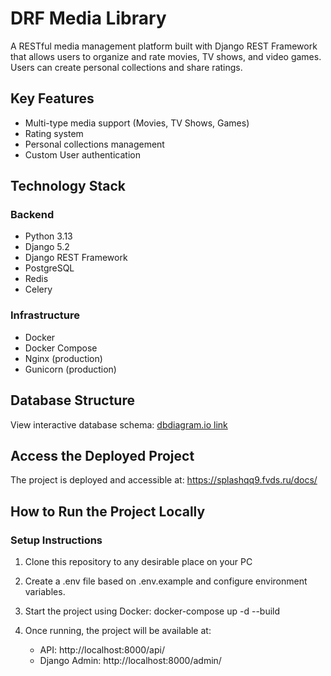 # DRF Media Library

A RESTful media management platform built with Django REST Framework that allows users to organize and rate movies, TV shows, and video games. Users can create personal collections and share ratings.

## Key Features

- Multi-type media support (Movies, TV Shows, Games)
- Rating system
- Personal collections management
- Custom User authentication

## Technology Stack

### Backend
- Python 3.13
- Django 5.2
- Django REST Framework
- PostgreSQL
- Redis
- Celery

### Infrastructure
- Docker
- Docker Compose
- Nginx (production)
- Gunicorn (production)

## Database Structure

View interactive database schema: [dbdiagram.io link](https://dbdiagram.io/d/681529731ca52373f5424dbf)

## Access the Deployed Project

The project is deployed and accessible at: https://splashqq9.fvds.ru/docs/

## How to Run the Project Locally

### Setup Instructions

1. Clone this repository to any desirable place on your PC

2. Create a .env file based on .env.example and configure environment variables.

3. Start the project using Docker:
   docker-compose up -d --build

4. Once running, the project will be available at:
   - API: http://localhost:8000/api/
   - Django Admin: http://localhost:8000/admin/